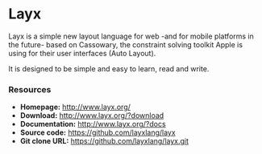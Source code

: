 Layx
====

Layx is a simple new layout language for web -and for mobile platforms in the future- based on Cassowary, the constraint solving toolkit Apple is using for their user interfaces (Auto Layout).

It is designed to be simple and easy to learn, read and write.

### Resources

- **Homepage:** <http://www.layx.org/>
- **Download:** <http://www.layx.org/?download>
- **Documentation:** <http://www.layx.org/?docs>
- **Source code:** <https://github.com/layxlang/layx>
- **Git clone URL:** <https://github.com/layxlang/layx.git>
